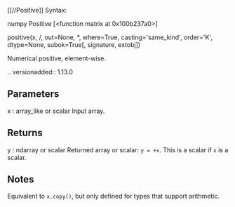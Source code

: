 [[//Positive]]
Syntax:

  numpy Positive [<function matrix at 0x100b237a0>]

positive(x, /, out=None, *, where=True, casting='same_kind', order='K', dtype=None, subok=True[, signature, extobj])

Numerical positive, element-wise.

.. versionadded:: 1.13.0

Parameters
----------
x : array_like or scalar
    Input array.

Returns
-------
y : ndarray or scalar
    Returned array or scalar: `y = +x`.
    This is a scalar if `x` is a scalar.

Notes
-----
Equivalent to `x.copy()`, but only defined for types that support
arithmetic.